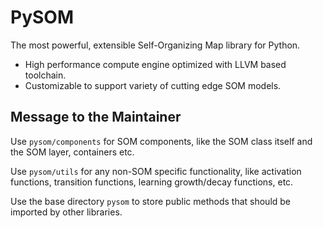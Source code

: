 # PySOM

The most powerful, extensible Self-Organizing Map library for Python.

- High performance compute engine optimized with LLVM based toolchain.
- Customizable to support variety of cutting edge SOM models.

## Message to the Maintainer

Use `pysom/components` for SOM components, like the SOM class itself and the
SOM layer, containers etc.

Use `pysom/utils` for any non-SOM specific functionality, like activation
functions, transition functions, learning growth/decay functions, etc.

Use the base directory `pysom` to store public methods that should be
imported by other libraries.

